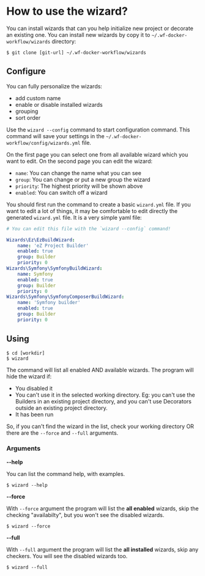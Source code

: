 How to use the wizard?
======================

You can install wizards that can you help initialize new project or decorate an existing one. You can install new wizards by copy it to `~/.wf-docker-workflow/wizards` directory:

```shell
$ git clone [git-url] ~/.wf-docker-workflow/wizards
```

## Configure

You can fully personalize the wizards:

- add custom name
- enable or disable installed wizards
- grouping
- sort order

Use the `wizard --config` command to start configuration command. This command will save your settings in the `~/.wf-docker-workflow/config/wizards.yml` file.

On the first page you can select one from all available wizard which you want to edit. On the second page you can edit the wizard:

- `name`: You can change the name what you can see
- `group`: You can change or put a new group the wizard
- `priority`: The highest priority will be shown above
- `enabled`: You can switch off a wizard

You should first run the command to create a basic `wizard.yml` file. If you want to edit a lot of things, it may be comfortable to edit directly the generated `wizard.yml` file. It is a very simple yaml file:

```yaml
# You can edit this file with the `wizard --config` command!

Wizards\Ez\EzBuildWizard:
    name: 'eZ Project Builder'
    enabled: true
    group: Builder
    priority: 0
Wizards\Symfony\SymfonyBuildWizard:
    name: Symfony
    enabled: true
    group: Builder
    priority: 0
Wizards\Symfony\SymfonyComposerBuildWizard:
    name: 'Symfony builder'
    enabled: true
    group: Builder
    priority: 0
```

## Using

```shell
$ cd [workdir]
$ wizard
```

The command will list all enabled AND available wizards. The program will hide the wizard if:

- You disabled it
- You can't use it in the selected working directory. Eg: you can't use the Builders in an existing project directory, and you can't use Decorators outside an existing project directory.
- It has been run

So, if you can't find the wizard in the list, check your working directory OR there are the `--force` and `--full` arguments.

### Arguments

**--help**

You can list the command help, with examples.

```shell
$ wizard --help
```

**--force**

With `--force` argument the program will list the **all enabled** wizards, skip the checking "availabilty", but you won't see the disabled wizards.

```shell
$ wizard --force
```

**--full**

With `--full` argument the program will list the **all installed** wizards, skip any checkers. You will see the disabled wizards too.

```shell
$ wizard --full
```
